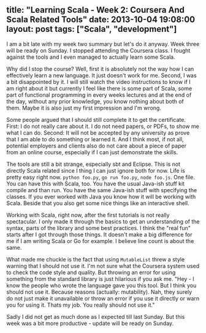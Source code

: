 title: "Learning Scala - Week 2: Coursera And Scala Related Tools"
date: 2013-10-04 19:08:00
layout: post
tags: ["Scala", "development"]
---
I am a bit late with my week two summary but let's do it anyway. Week three will be ready on Sunday. I stopped attending the Coursera class. I fought against the tools and I even managed to actually learn some Scala.
<!--MORE-->

Why did I stop the course? Well, first it is absolutely not the way how I can effectively learn a new language. It just doesn't work for me. Second, I was a bit disappointed by it. I will still watch the video instructions to know if I am right about it but currently I feel like there is some part of Scala, some part of functional programming in every weeks lectures and at the end of the day, without any prior knowledge, you know nothing about both of them. Maybe it is also just my first impression and I'm wrong.

Some people argued that I should still complete it to get the certificate. First: I do not really care about it. I do not need papers, or PDFs, to show me what I can do. Second: It will not be accepted by any university as prove that I am able to do something or learned it. And I think most, if not all, potential employers and clients also do not care about a piece of paper from an online course, especially if I can just demonstrate the skills.

The tools are still a bit strange, especially sbt and Eclipse. This is not directly Scala related since I thing I can just ignore both for now. Life is pretty easy right now. `python foo.py`, `go run foo.py`, `node foo.js`. One file. You can have this with Scala, too. You have the usual Java-ish stuff kit compile and than run. You have the same Java-ish stuff with specifying the classes. If you ever worked with Java you know how it will be working with Scala. Beside that you also get some nice things like an interactive shell.

Working with Scala, right now, after the first tutorials is not really spectacular. I only made it through the basics to get an understanding of the syntax, parts of the library and some best practices. I think the "real fun" starts after I got through those things. It doesn't make a big difference for me if I am writing Scala or Go for example. I believe line count is about the same.

What made me chuckle is the fact that using `MutableList` threw a style warning that I should not use it. I'm not sure what the Coursera system used to check the code style and quality. But throwing an error for using something from the standard library is just hilarious if you ask me. "Hey - I know the people who wrote the language gave you this tool. But I think you should not use it. Because reasons (actually: mutability). Nah, they surely do not just make it unavailable or throw an error if you use it directly or warn you for using it. Thats my job. You really should not use it."

Sadly I did not get as much done as I expected till last Sunday. But this week was a bit more productive - update will be ready on Sunday.